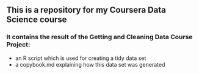## This is a repository for my Coursera Data Science course
### It contains the result of the Getting and Cleaning Data Course Project:
* an R script which is used for creating a tidy data set
* a copybook.md explaining how this data set was generated
